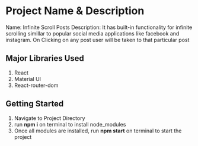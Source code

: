# Project Name & Description

Name: Infinite Scroll Posts
Description: It has built-in functionality for infinite scrolling simillar to popular social media applications like facebook and instagram. On Clicking on any post user will be taken to that particular post


## Major Libraries Used
1. React
2. Material UI
3. React-router-dom

## Getting Started
1. Navigate to Project Directory
2. run **npm i** on terminal to install node_modules
3. Once all modules are installed, run **npm start** on terminal to start the project